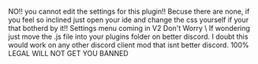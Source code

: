 NO!! you cannot edit the settings for this plugin!!
Becuse there are none, if you feel so inclined just open your ide and change the css yourself if your that botherd by it!!
Settings menu coming in V2 Don't Worry \ 
If wondering just move the .js file into your plugins folder on better discord. I doubt this would work on any other discord client mod that isnt better discord. 100% LEGAL WILL NOT GET YOU BANNED
